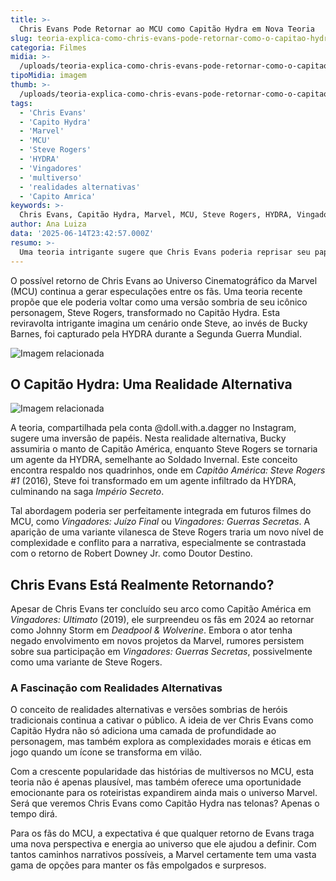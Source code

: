 ```yaml
---
title: >-
  Chris Evans Pode Retornar ao MCU como Capitão Hydra em Nova Teoria
slug: teoria-explica-como-chris-evans-pode-retornar-como-o-capitao-hydra
categoria: Filmes
midia: >-
  /uploads/teoria-explica-como-chris-evans-pode-retornar-como-o-capitao-hydra-thumb.webp
tipoMidia: imagem
thumb: >-
  /uploads/teoria-explica-como-chris-evans-pode-retornar-como-o-capitao-hydra-thumb.webp
tags:
  - 'Chris Evans'
  - 'Capito Hydra'
  - 'Marvel'
  - 'MCU'
  - 'Steve Rogers'
  - 'HYDRA'
  - 'Vingadores'
  - 'multiverso'
  - 'realidades alternativas'
  - 'Capito Amrica'
keywords: >-
  Chris Evans, Capitão Hydra, Marvel, MCU, Steve Rogers, HYDRA, Vingadores, multiverso, realidades alternativas, Capitão América
author: Ana Luiza
data: '2025-06-14T23:42:57.000Z'
resumo: >-
  Uma teoria intrigante sugere que Chris Evans poderia reprisar seu papel no MCU, desta vez como uma versão maligna de Steve Rogers, o Capitão Hydra, controlado pela HYDRA.
---
```


O possível retorno de Chris Evans ao Universo Cinematográfico da Marvel (MCU) continua a gerar especulações entre os fãs. Uma teoria recente propõe que ele poderia voltar como uma versão sombria de seu icônico personagem, Steve Rogers, transformado no Capitão Hydra. Esta reviravolta intrigante imagina um cenário onde Steve, ao invés de Bucky Barnes, foi capturado pela HYDRA durante a Segunda Guerra Mundial. 

![Imagem relacionada](/uploads/teoria-explica-como-chris-evans-pode-retornar-como-o-capitao-hydra-0.jpg)

## O Capitão Hydra: Uma Realidade Alternativa

![Imagem relacionada](/uploads/teoria-explica-como-chris-evans-pode-retornar-como-o-capitao-hydra-1.webp)

A teoria, compartilhada pela conta @doll.with.a.dagger no Instagram, sugere uma inversão de papéis. Nesta realidade alternativa, Bucky assumiria o manto de Capitão América, enquanto Steve Rogers se tornaria um agente da HYDRA, semelhante ao Soldado Invernal. Este conceito encontra respaldo nos quadrinhos, onde em _Capitão América: Steve Rogers #1_ (2016), Steve foi transformado em um agente infiltrado da HYDRA, culminando na saga _Império Secreto_.

Tal abordagem poderia ser perfeitamente integrada em futuros filmes do MCU, como _Vingadores: Juízo Final_ ou _Vingadores: Guerras Secretas_. A aparição de uma variante vilanesca de Steve Rogers traria um novo nível de complexidade e conflito para a narrativa, especialmente se contrastada com o retorno de Robert Downey Jr. como Doutor Destino.

## Chris Evans Está Realmente Retornando?

Apesar de Chris Evans ter concluído seu arco como Capitão América em _Vingadores: Ultimato_ (2019), ele surpreendeu os fãs em 2024 ao retornar como Johnny Storm em _Deadpool & Wolverine_. Embora o ator tenha negado envolvimento em novos projetos da Marvel, rumores persistem sobre sua participação em _Vingadores: Guerras Secretas_, possivelmente como uma variante de Steve Rogers.

### A Fascinação com Realidades Alternativas

O conceito de realidades alternativas e versões sombrias de heróis tradicionais continua a cativar o público. A ideia de ver Chris Evans como Capitão Hydra não só adiciona uma camada de profundidade ao personagem, mas também explora as complexidades morais e éticas em jogo quando um ícone se transforma em vilão. 

Com a crescente popularidade das histórias de multiversos no MCU, esta teoria não é apenas plausível, mas também oferece uma oportunidade emocionante para os roteiristas expandirem ainda mais o universo Marvel. Será que veremos Chris Evans como Capitão Hydra nas telonas? Apenas o tempo dirá.

Para os fãs do MCU, a expectativa é que qualquer retorno de Evans traga uma nova perspectiva e energia ao universo que ele ajudou a definir. Com tantos caminhos narrativos possíveis, a Marvel certamente tem uma vasta gama de opções para manter os fãs empolgados e surpresos.